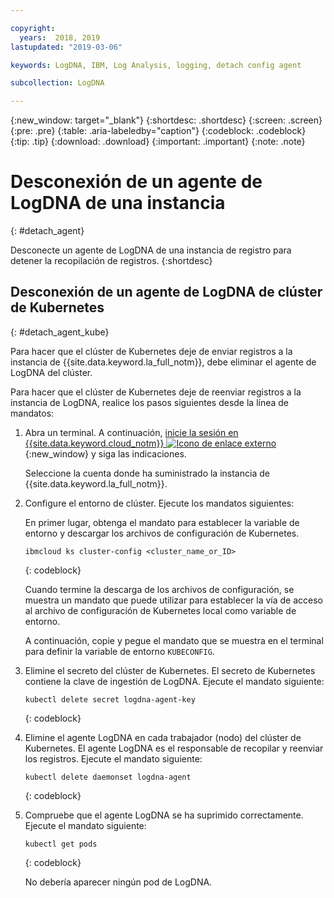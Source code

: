 ```yaml
---

copyright:
  years:  2018, 2019
lastupdated: "2019-03-06"

keywords: LogDNA, IBM, Log Analysis, logging, detach config agent

subcollection: LogDNA

---
```


{:new_window: target="_blank"}
{:shortdesc: .shortdesc}
{:screen: .screen}
{:pre: .pre}
{:table: .aria-labeledby="caption"}
{:codeblock: .codeblock}
{:tip: .tip}
{:download: .download}
{:important: .important}
{:note: .note}

# Desconexión de un agente de LogDNA de una instancia
{: #detach_agent}

Desconecte un agente de LogDNA de una instancia de registro para detener la recopilación de registros.
{:shortdesc}

## Desconexión de un agente de LogDNA de clúster de Kubernetes
{: #detach_agent_kube}

Para hacer que el clúster de Kubernetes deje de enviar registros a la instancia de {{site.data.keyword.la_full_notm}}, debe eliminar el agente de LogDNA del clúster. 

Para hacer que el clúster de Kubernetes deje de reenviar registros a la instancia de LogDNA, realice los pasos siguientes desde la línea de mandatos:

1. Abra un terminal. A continuación, [inicie la sesión en {{site.data.keyword.cloud_notm}} ![Icono de enlace externo](../../icons/launch-glyph.svg "Icono de enlace externo")](https://cloud.ibm.com/login){:new_window} y siga las indicaciones.

    Seleccione la cuenta donde ha suministrado la instancia de {{site.data.keyword.la_full_notm}}.

2. Configure el entorno de clúster. Ejecute los mandatos siguientes:

    En primer lugar, obtenga el mandato para establecer la variable de entorno y descargar los archivos de configuración de Kubernetes.

    ```
    ibmcloud ks cluster-config <cluster_name_or_ID>
    ```
    {: codeblock}

    Cuando termine la descarga de los archivos de configuración, se muestra un mandato que puede utilizar para establecer la vía de acceso al archivo de configuración de Kubernetes local como variable de entorno.

    A continuación, copie y pegue el mandato que se muestra en el terminal para definir la variable de entorno `KUBECONFIG`.

3. Elimine el secreto del clúster de Kubernetes. El secreto de Kubernetes contiene la clave de ingestión de LogDNA. Ejecute el mandato siguiente:

    ```
    kubectl delete secret logdna-agent-key
    ```
    {: codeblock}

4. Elimine el agente LogDNA en cada trabajador (nodo) del clúster de Kubernetes. El agente LogDNA es el responsable de recopilar y reenviar los registros. Ejecute el mandato siguiente:

    ```
    kubectl delete daemonset logdna-agent
    ```
    {: codeblock}

5. Compruebe que el agente LogDNA se ha suprimido correctamente. Ejecute el mandato siguiente:

    ```
    kubectl get pods
    ```
    {: codeblock}

    No debería aparecer ningún pod de LogDNA.





